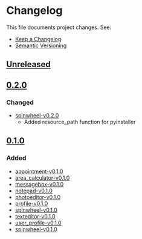 # Changelog

This file documents project changes. See:

- [Keep a Changelog](https://keepachangelog.com/en/1.0.0/)
- [Semantic Versioning](https://semver.org/spec/v2.0.0.html)


## [Unreleased]


## [0.2.0]

### Changed

- [spinwheel-v0.2.0](spinwheel.py)
    - Added resource_path function for pyinstaller

## [0.1.0]

### Added

- [appointment-v0.1.0](appointment.py)
- [area_calculator-v0.1.0](area_calculator.py)
- [messagebox-v0.1.0](messagebox.py)
- [notepad-v0.1.0](notepad.py)
- [photoeditor-v0.1.0](photoeditor.py)
- [profile-v0.1.0](profile.py)
- [spinwheel-v0.1.0](spinwheel.py)
- [texteditor-v0.1.0](texteditor.py)
- [user_profile-v0.1.0](user_profile.py)
- [spinwheel-v0.1.0](spinwheel.py)

[Unreleased]: https://github.com/hankaetos/pyqt-samples/compare/v0.2.0...HEAD
[0.2.0]: https://github.com/hankaetos/pyqt-samples/compare/v0.1.0...v0.2.0
[0.1.0]: https://github.com/hankaetos/pyqt-samples/releases/tag/v0.1.0
